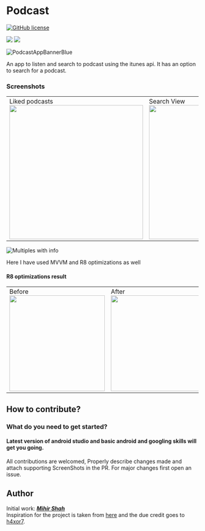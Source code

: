 # Podcast
[![GitHub license](https://img.shields.io/badge/License-MIT-blue.svg)](LICENSE)
<p>
<img src="https://img.shields.io/badge/Android-3DDC84?style=for-the-badge&logo=android&logoColor=white"/>  
<img src="https://img.shields.io/badge/Kotlin-0095D5?&style=for-the-badge&logo=kotlin&logoColor=white"/>
</p>

![PodcastAppBannerBlue](https://user-images.githubusercontent.com/66465511/164915047-c4db1611-133a-4894-93ec-240cbe4fbda0.png)


An app to listen and search to podcast using the itunes api. It has an option to search for a podcast.

### Screenshots
<table>
  <tr>
    <td>Liked podcasts<img src="https://user-images.githubusercontent.com/66465511/164727486-c56d9d6e-b06e-48ee-83b7-eb64a5b6c318.jpg" width="350">
    <td>Search View<img src="https://user-images.githubusercontent.com/66465511/164727493-c3f97169-add8-4c3e-991c-f173dcb2718c.jpg" width="350">
    <td>Search Results<img src="https://user-images.githubusercontent.com/66465511/164727497-502ced0c-2793-4d41-961c-d7188debaba7.jpg" width="350">
    <td>Podcast Details<img src="https://user-images.githubusercontent.com/66465511/164727503-d6209491-e50c-44f0-8a3d-08ed0eec528c.jpg" width="350">
    <td>Episode details <img src="https://user-images.githubusercontent.com/66465511/164727510-76880fc3-c501-4f6e-8fe5-d44403f51aea.jpg" width="350">
</table>
 
![Multiples with info](https://user-images.githubusercontent.com/66465511/164916085-1bd0e95e-1750-4564-9156-c6f88c25a9e6.png)

Here I have used MVVM and R8 optimizations as well

#### R8 optimizations result
  <table>
  <tr>
    <td>Before <br> <img src="https://user-images.githubusercontent.com/66465511/184552175-70b6ad18-348c-4f87-8212-dfa719cd616c.jpg" width="250">
    <td>After <br> <img src="https://user-images.githubusercontent.com/66465511/184552171-3fa4e1e7-fac9-4814-8772-1db702c1f1c1.jpg" width="250">
 </table>
    

## How to contribute?
### What do you need to get started?
#### Latest version of android studio and basic android and googling skills will get you going.
All contributions are welcomed, Properly describe changes made and attach supporting ScreenShots in the PR. For major changes first open an issue.

## Author
Initial work: <a href="https://github.com/Miihir79">***Mihir Shah***</a> <br>
Inspiration for the project is taken from <a href="https://github.com/h4xor7/Suno">here</a> and the due credit goes to <a href="https://github.com/h4xor7">h4xor7</a>.
